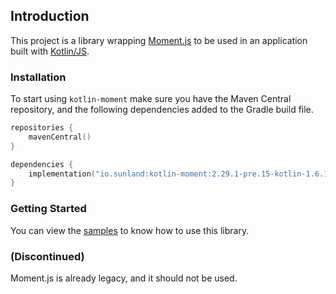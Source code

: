 ## Introduction

This project is a library wrapping [Moment.js](https://momentjs.com/) to be used in an application 
built with [Kotlin/JS](https://kotlinlang.org/docs/reference/js-overview.html).

### Installation

To start using `kotlin-moment` make sure you have the Maven Central repository, and the following dependencies added to 
the Gradle build file.

```kotlin
repositories {
    mavenCentral()
}

dependencies {
    implementation("io.sunland:kotlin-moment:2.29.1-pre.15-kotlin-1.6.10")
}
```

### Getting Started

You can view the [samples](https://github.com/sunlandx/kotlin-js-wrappers/tree/master/kotlin-moment/moment-samples) to know 
how to use this library.

### (Discontinued)

Moment.js is already legacy, and it should not be used.
